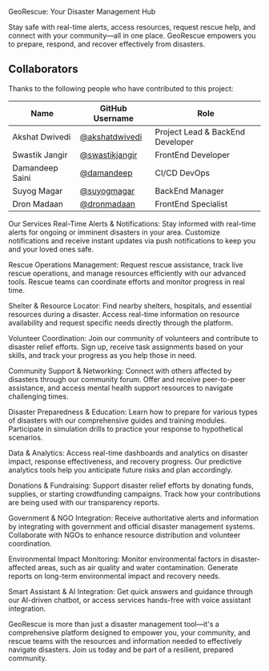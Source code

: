 GeoRescue: Your Disaster Management Hub

Stay safe with real-time alerts, access resources, request rescue help, and connect with your community—all in one place. GeoRescue empowers you to prepare, respond, and recover effectively from disasters.

## Collaborators

Thanks to the following people who have contributed to this project:

| Name              | GitHub Username                                      | Role                               |
| ----------------  | -------------------                                  | ----------------------------       |
| Akshat Dwivedi    | [@akshatdwivedi](https://github.com/akshatdwivedi24) | Project Lead & BackEnd Developer   |
| Swastik Jangir    | [@swastikjangir](https://github.com/swastikjangir)  | FrontEnd Developer                 |
| Damandeep Saini   | [@damandeep](https://github.com/damandeep)           | CI/CD DevOps                       |
| Suyog Magar       | [@suyogmagar](https://github.com/suyogmagar)         | BackEnd Manager                    |
| Dron Madaan       | [@dronmadaan](https://github.com/dronmadaan)         | FrontEnd Specialist                |



Our Services
Real-Time Alerts & Notifications: Stay informed with real-time alerts for ongoing or imminent disasters in your area. Customize notifications and receive instant updates via push notifications to keep you and your loved ones safe.

Rescue Operations Management: Request rescue assistance, track live rescue operations, and manage resources efficiently with our advanced tools. Rescue teams can coordinate efforts and monitor progress in real time.

Shelter & Resource Locator: Find nearby shelters, hospitals, and essential resources during a disaster. Access real-time information on resource availability and request specific needs directly through the platform.

Volunteer Coordination: Join our community of volunteers and contribute to disaster relief efforts. Sign up, receive task assignments based on your skills, and track your progress as you help those in need.

Community Support & Networking: Connect with others affected by disasters through our community forum. Offer and receive peer-to-peer assistance, and access mental health support resources to navigate challenging times.

Disaster Preparedness & Education: Learn how to prepare for various types of disasters with our comprehensive guides and training modules. Participate in simulation drills to practice your response to hypothetical scenarios.

Data & Analytics: Access real-time dashboards and analytics on disaster impact, response effectiveness, and recovery progress. Our predictive analytics tools help you anticipate future risks and plan accordingly.

Donations & Fundraising: Support disaster relief efforts by donating funds, supplies, or starting crowdfunding campaigns. Track how your contributions are being used with our transparency reports.

Government & NGO Integration: Receive authoritative alerts and information by integrating with government and official disaster management systems. Collaborate with NGOs to enhance resource distribution and volunteer coordination.

Environmental Impact Monitoring: Monitor environmental factors in disaster-affected areas, such as air quality and water contamination. Generate reports on long-term environmental impact and recovery needs.

Smart Assistant & AI Integration: Get quick answers and guidance through our AI-driven chatbot, or access services hands-free with voice assistant integration.

GeoRescue is more than just a disaster management tool—it's a comprehensive platform designed to empower you, your community, and rescue teams with the resources and information needed to effectively navigate disasters. Join us today and be part of a resilient, prepared community.
